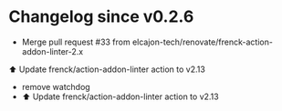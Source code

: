 # Changelog since v0.2.6
- Merge pull request #33 from elcajon-tech/renovate/frenck-action-addon-linter-2.x

⬆️ Update frenck/action-addon-linter action to v2.13 
- remove watchdog 
- ⬆️ Update frenck/action-addon-linter action to v2.13 
